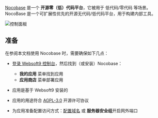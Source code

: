 [Nocobase](https://www.nocobase.com/) 是一个 **开源零（低）代码平台**，它被用于 低代码/零代码  等场景。NocoBase 是一个可扩展性优先的开源无代码/低代码平台，用于构建内部工具。


![控制面板](https://libs.websoft9.com/Websoft9/DocsPicture/zh/nocobase/nocobase-gui-websoft9.png)


## 准备

在参阅本文档使用 Nocobase 时，需要确保如下几点：

- [登录 Websoft9 控制台](./login-console)，然后找到（或安装）Nocobase：
  - **我的应用** 菜单找到应用 
  - **应用商店** 菜单部署应用

- 应用是基于 Websoft9 安装的


- 应用的用途符合 [AGPL-3.0](https://opensource.org/licenses/AGPL-3.0) 开源许可协议


- 为应用准备配置访问方式：[配置域名](./domain-set) 或 **服务器安全组**开启网外端口
